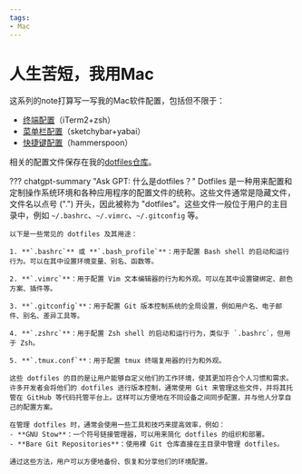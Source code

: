 ```yaml
---
tags:
- Mac
---
```


# 人生苦短，我用Mac

这系列的note打算写一写我的Mac软件配置，包括但不限于：

- [终端配置](./zsh/)（iTerm2+zsh）
- [菜单栏配置](./sketchybar/)（sketchybar+yabai）
- [快捷键配置](./hammerspoon/)（hammerspoon）

相关的配置文件保存在我的[dotfiles仓库](https://github.com/AIboy996/dotfiles)。

??? chatgpt-summary "Ask GPT: 什么是dotfiles？"
    Dotfiles 是一种用来配置和定制操作系统环境和各种应用程序的配置文件的统称。这些文件通常是隐藏文件，文件名以点号 (".") 开头，因此被称为 "dotfiles"。这些文件一般位于用户的主目录中，例如 `~/.bashrc`、`~/.vimrc`、`~/.gitconfig` 等。

    以下是一些常见的 dotfiles 及其用途：

    1. **`.bashrc`** 或 **`.bash_profile`**：用于配置 Bash shell 的启动和运行行为。可以在其中设置环境变量、别名、函数等。

    2. **`.vimrc`**：用于配置 Vim 文本编辑器的行为和外观。可以在其中设置键绑定、颜色方案、插件等。

    3. **`.gitconfig`**：用于配置 Git 版本控制系统的全局设置，例如用户名、电子邮件、别名、差异工具等。

    4. **`.zshrc`**：用于配置 Zsh shell 的启动和运行行为，类似于 `.bashrc`，但用于 Zsh。

    5. **`.tmux.conf`**：用于配置 tmux 终端复用器的行为和外观。

    这些 dotfiles 的目的是让用户能够自定义他们的工作环境，使其更加符合个人习惯和需求。许多开发者会将他们的 dotfiles 进行版本控制，通常使用 Git 来管理这些文件，并将其托管在 GitHub 等代码托管平台上。这样可以方便地在不同设备之间同步配置，并与他人分享自己的配置方案。

    在管理 dotfiles 时，通常会使用一些工具和技巧来提高效率，例如：
    - **GNU Stow**：一个符号链接管理器，可以用来简化 dotfiles 的组织和部署。
    - **Bare Git Repositories**：使用裸 Git 仓库直接在主目录中管理 dotfiles。

    通过这些方法，用户可以方便地备份、恢复和分享他们的环境配置。